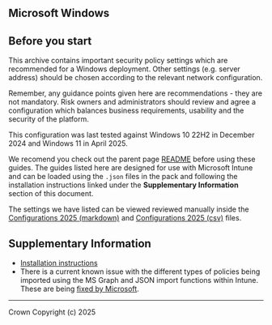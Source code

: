 ## Microsoft Windows

## Before you start
This archive contains important security policy settings which are recommended for a Windows deployment. Other settings (e.g. server address) should be chosen according to the relevant network configuration.

Remember, any guidance points given here are recommendations - they are not mandatory. Risk owners and administrators should review and agree a configuration which balances business requirements, usability and the security of the platform. 

This configuration was last tested against Windows 10 22H2 in December 2024 and Windows 11 in April 2025.

We recomend you check out the parent page [README](https://github.com/ukncsc/Device-Security-Guidance-Configuration-Packs) before using these guides. The guides listed here are designed for use with Microsoft Intune and can be loaded using the `.json` files in the pack and following the installation instructions linked under the __Supplementary Information__ section of this document.

The settings we have listed can be viewed reviewed manually inside the [Configurations 2025 (markdown)]() and [Configurations 2025 (csv)]() files.

## Supplementary Information ##

- [Installation instructions](https://github.com/ukncsc/Device-Security-Guidance-Configuration-Packs#microsoft-intune)
- There is a current known issue with the different types of policies being imported using the MS Graph and JSON import functions within Intune. These are being [fixed by Microsoft](https://github.com/microsoft/mggraph-intune-samples/issues/27).

---

Crown Copyright (c) 2025